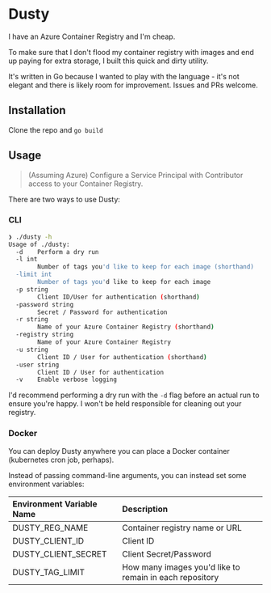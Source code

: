 # Dusty

I have an Azure Container Registry and I'm cheap.

To make sure that I don't flood my container registry with images and end up paying for extra storage, I built this quick and dirty utility.

It's written in Go because I wanted to play with the language - it's not elegant and there is likely room for improvement. Issues and PRs welcome.

## Installation

Clone the repo and `go build`

## Usage

> (Assuming Azure) Configure a Service Principal with Contributor access to your Container Registry.

There are two ways to use Dusty:

### CLI

```sh
❯ ./dusty -h
Usage of ./dusty:
  -d	Perform a dry run
  -l int
    	Number of tags you'd like to keep for each image (shorthand)
  -limit int
    	Number of tags you'd like to keep for each image
  -p string
    	Client ID/User for authentication (shorthand)
  -password string
    	Secret / Password for authentication
  -r string
    	Name of your Azure Container Registry (shorthand)
  -registry string
    	Name of your Azure Container Registry
  -u string
    	Client ID / User for authentication (shorthand)
  -user string
    	Client ID / User for authentication
  -v	Enable verbose logging
```

I'd recommend performing a dry run with the `-d` flag before an actual run to ensure you're happy. I won't be held responsible for cleaning out your registry.

### Docker

You can deploy Dusty anywhere you can place a Docker container (kubernetes cron job, perhaps).

Instead of passing command-line arguments, you can instead set some environment variables:

|Environment Variable Name | Description |
|:---|:---|
|DUSTY_REG_NAME|Container registry name or URL|
|DUSTY_CLIENT_ID|Client ID|
|DUSTY_CLIENT_SECRET|Client Secret/Password|
|DUSTY_TAG_LIMIT|How many images you'd like to remain in each repository|

